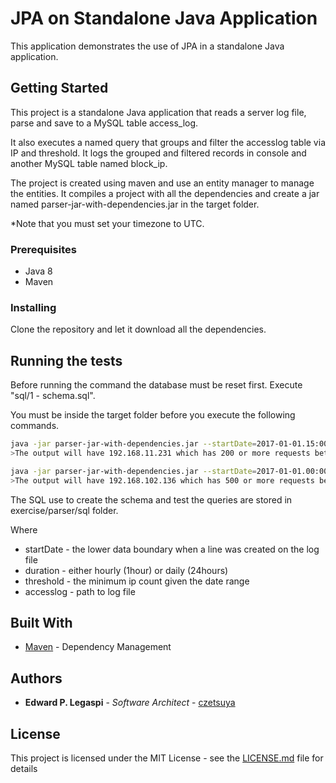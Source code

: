 # JPA on Standalone Java Application

This application demonstrates the use of JPA in a standalone Java application.

## Getting Started

This project is a standalone Java application that reads a server log file, parse and save to a MySQL table access_log.

It also executes a named query that groups and filter the accesslog table via IP and threshold. It logs the grouped and filtered records in console and another MySQL table named block_ip.

The project is created using maven and use an entity manager to manage the entities. It compiles a project with all the dependencies and create a jar named parser-jar-with-dependencies.jar in the target folder.

*Note that you must set your timezone to UTC.

### Prerequisites

 * Java 8
 * Maven

### Installing

Clone the repository and let it download all the dependencies.

## Running the tests

Before running the command the database must be reset first. Execute "sql/1 - schema.sql".

You must be inside the target folder before you execute the following commands.

```sh
java -jar parser-jar-with-dependencies.jar --startDate=2017-01-01.15:00:00 --duration=hourly --threshold=200 --accesslog=D:\Downloads\exercise\parser\src\main\resources\access.log
>The output will have 192.168.11.231 which has 200 or more requests between 2017-01-01.15:00:00 and 2017-01-01.15:59:59

java -jar parser-jar-with-dependencies.jar --startDate=2017-01-01.00:00:00 --duration=daily --threshold=500 --accesslog=D:\Downloads\exercise\\parser\src\main\resources\access.log
>The output will have 192.168.102.136 which has 500 or more requests between 2017-01-01.00:00:00 and 2017-01-01.23:59:59 
```

The SQL use to create the schema and test the queries are stored in exercise/parser/sql folder.

Where

* startDate - the lower data boundary when a line was created on the log file
* duration - either hourly (1hour) or daily (24hours)
* threshold - the minimum ip count given the date range
* accesslog - path to log file

## Built With

* [Maven](https://maven.apache.org/) - Dependency Management

## Authors

* **Edward P. Legaspi** - *Software Architect* - [czetsuya](https://github.com/czetsuya)

## License

This project is licensed under the MIT License - see the [LICENSE.md](LICENSE.md) file for details